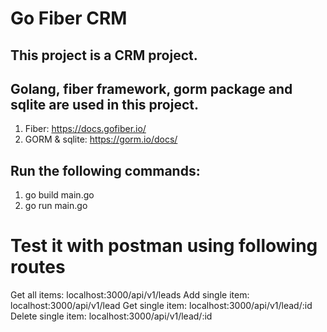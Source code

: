 # Go Fiber CRM
## This project is a CRM project.
## Golang, fiber framework, gorm package and sqlite are used in this project.

1. Fiber: https://docs.gofiber.io/
2. GORM & sqlite: https://gorm.io/docs/

## Run the following commands:
1. go build main.go
2. go run main.go

# Test it with postman using following routes
Get all items: localhost:3000/api/v1/leads
Add single item: localhost:3000/api/v1/lead
Get single item: localhost:3000/api/v1/lead/:id
Delete single item: localhost:3000/api/v1/lead/:id
